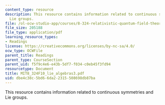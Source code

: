 ```yaml
---
content_type: resource
description: This resource contains information related to continuous symmetries and
  Lie groups.
file: /ol-ocw-studio-app/courses/8-324-relativistic-quantum-field-theory-ii-fall-2010/dbe4c38c5bd66da22315508698db87ba_MIT8_324F10_lie_algebras3.pdf
file_size: 205188
file_type: application/pdf
learning_resource_types:
- Readings
license: https://creativecommons.org/licenses/by-nc-sa/4.0/
ocw_type: OCWFile
parent_title: Readings
parent_type: CourseSection
parent_uid: f5f9c4e6-e43b-5df7-f034-c0eb45f3fd94
resourcetype: Document
title: MIT8_324F10_lie_algebras3.pdf
uid: dbe4c38c-5bd6-6da2-2315-508698db87ba
---
```

This resource contains information related to continuous symmetries and Lie groups.